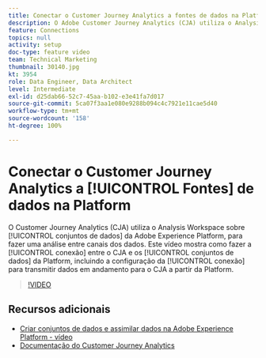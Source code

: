```yaml
---
title: Conectar o Customer Journey Analytics a fontes de dados na Platform
description: O Adobe Customer Journey Analytics (CJA) utiliza o Analysis Workspace sobre os conjuntos de dados da Adobe Experience Platform para fazer uma análise entre canais dos dados. Este vídeo mostra como fazer a conexão entre o CJA e os conjuntos de dados da Platform, incluindo a configuração da conexão para transmitir dados em andamento para o CJA a partir da Platform.
feature: Connections
topics: null
activity: setup
doc-type: feature video
team: Technical Marketing
thumbnail: 30140.jpg
kt: 3954
role: Data Engineer, Data Architect
level: Intermediate
exl-id: d25dab66-52c7-45aa-b102-e3e41fa7d017
source-git-commit: 5ca07f3aa1e080e9288b094c4c7921e11cae5d40
workflow-type: tm+mt
source-wordcount: '158'
ht-degree: 100%

---
```


# Conectar o Customer Journey Analytics a [!UICONTROL Fontes] de dados na Platform

O Customer Journey Analytics (CJA) utiliza o Analysis Workspace sobre [!UICONTROL conjuntos de dados] da Adobe Experience Platform, para fazer uma análise entre canais dos dados. Este vídeo mostra como fazer a [!UICONTROL conexão] entre o CJA e os [!UICONTROL conjuntos de dados] da Platform, incluindo a configuração da [!UICONTROL conexão] para transmitir dados em andamento para o CJA a partir da Platform.

>[!VIDEO](https://video.tv.adobe.com/v/30140/?quality=12&enable10seconds=on&speedcontrol=on)

## Recursos adicionais

* [Criar conjuntos de dados e assimilar dados na Adobe Experience Platform - vídeo](https://experienceleague.adobe.com/docs/platform-learn/tutorials/data-ingestion/create-datasets-and-ingest-data.html?lang=pt-BR)
* [Documentação do Customer Journey Analytics](https://experienceleague.adobe.com/docs/analytics-platform/using/cja-landing.html?lang=pt-BR)
